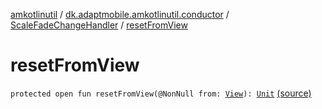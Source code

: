 [amkotlinutil](../../index.md) / [dk.adaptmobile.amkotlinutil.conductor](../index.md) / [ScaleFadeChangeHandler](index.md) / [resetFromView](./reset-from-view.md)

# resetFromView

`protected open fun resetFromView(@NonNull from: `[`View`](https://developer.android.com/reference/android/view/View.html)`): `[`Unit`](https://kotlinlang.org/api/latest/jvm/stdlib/kotlin/-unit/index.html) [(source)](https://github.com/adaptmobile-organization/amkotlinutil/tree/master/amkotlinutil/amkotlinutil/src/main/java/dk/adaptmobile/amkotlinutil/conductor/ScaleFadeChangeHandler.java#L37)